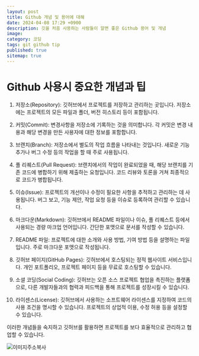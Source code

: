 ```yaml
---
layout: post
title: Github 개념 및 용어에 대해
date: 2024-04-08 17:29 +0900
description: 깃을 처음 사용하는 사람들이 알면 좋은 Github 용어 및 개념
image: 
category: 코딩
tags: git github tip
published: true
sitemap: true
---
```


# Github 사용시 중요한 개념과 팁

1. 저장소(Repository): 깃허브에서 프로젝트를 저장하고 관리하는 곳입니다. 저장소에는 프로젝트의 모든 파일과 폴더, 버전 히스토리 등이 포함됩니다.

2. 커밋(Commit): 변경사항을 저장소에 기록하는 것을 의미합니다. 각 커밋은 변경 내용과 해당 변경을 만든 사용자에 대한 정보를 포함합니다.

3. 브랜치(Branch): 저장소에서 별도의 작업 흐름을 나타내는 것입니다. 새로운 기능 추가나 버그 수정 등의 작업을 할 때 주로 사용됩니다.

4. 풀 리퀘스트(Pull Request): 브랜치에서의 작업이 완료되었을 때, 해당 브랜치를 기존 코드에 병합하기 위해 제출하는 요청입니다. 코드 리뷰와 토론을 거쳐 최종적으로 코드가 병합됩니다.

5. 이슈(Issue): 프로젝트의 개선이나 수정이 필요한 사항을 추적하고 관리하는 데 사용됩니다. 버그 보고, 기능 제안, 작업 요청 등을 이슈로 등록하여 관리할 수 있습니다.

6. 마크다운(Markdown): 깃허브에서 README 파일이나 이슈, 풀 리퀘스트 등에서 사용되는 경량 마크업 언어입니다. 간단한 포맷으로 문서를 작성할 수 있습니다.

7. README 파일: 프로젝트에 대한 소개와 사용 방법, 기여 방법 등을 설명하는 파일입니다. 주로 마크다운 포맷으로 작성됩니다.

8. 깃허브 페이지(GitHub Pages): 깃허브에서 호스팅되는 정적 웹사이트 서비스입니다. 개인 포트폴리오, 프로젝트 페이지 등을 무료로 호스팅할 수 있습니다.

9. 소셜 코딩(Social Coding): 깃허브는 오픈 소스 프로젝트 협업을 촉진하는 플랫폼으로, 다른 개발자들과의 협력과 피드백을 통해 프로젝트를 성장시킬 수 있습니다.

10. 라이센스(License): 깃허브에서 사용하는 소프트웨어 라이센스를 지정하여 코드의 사용 조건을 명시할 수 있습니다. 프로젝트의 상업적 이용, 수정 허용 등을 설정할 수 있습니다.

이러한 개념들을 숙지하고 깃허브를 활용하면 프로젝트를 보다 효율적으로 관리하고 협업할 수 있습니다.

![이미지주소복사](https://github.com/webweaver420/webweaver420.github.io/assets/166381564/a9fe0077-a31d-4e9a-8870-f6e8b93bea76)
